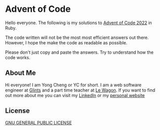 # Advent of Code

Hello everyone. The following is my solutions to [Advent of Code 2022](https://adventofcode.com/2022/about) in Ruby.

The code written will not be the most most efficient answers out there. However, I hope the make the code as readable as possible.

Please don't just copy and paste the answers. Try to understand how the code works.

## About Me

Hi everyone! I am Yong Cheng or YC for short. I am a web software engineer at [Glints](https://glints.com/sg/about) and a part time teacher at [Le Wagon](https://www.lewagon.com/singapore). If you want to find out more about me you can visit my [LinkedIn](https://www.linkedin.com/in/yong-cheng-low/) or my [personal website](https://www.yongchenglow.com)

## License

[GNU GENERAL PUBLIC LICENSE](./LICENSE)
